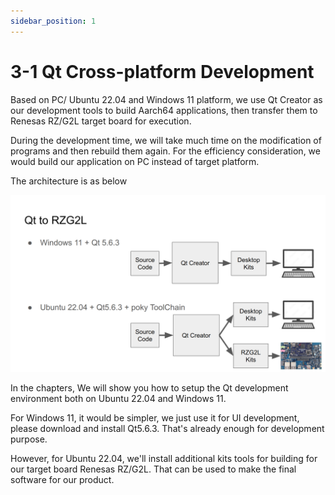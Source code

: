 ```yaml
---
sidebar_position: 1
---
```


# 3-1 Qt Cross-platform Development

Based on PC/ Ubuntu 22.04 and Windows 11 platform, we use Qt Creator as our development tools to build Aarch64 applications, then transfer them to Renesas RZ/G2L target board for execution.

During the development time, we will take much time on the modification of programs and then rebuild them again.
For the efficiency consideration, we would build our application on PC instead of target platform.  

The architecture is as below

![Qt563_platform](./image/Qt563_platform.png)

In the chapters, We will show you how to setup the Qt development environment both on Ubuntu 22.04 and Windows 11.

For Windows 11, it would be simpler, we just use it for UI development,
please download and install Qt5.6.3. That's already enough for development purpose.

However, for Ubuntu 22.04, we'll install additional kits tools for building for our target board Renesas RZ/G2L. That can be used to make the final software for our product.

